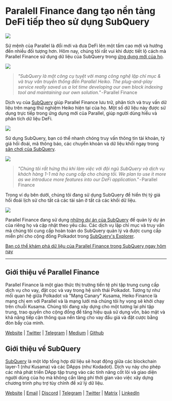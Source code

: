 # Paralell Finance đang tạo nền tảng DeFi tiếp theo sử dụng SubQuery

![](https://cdn-images-1.medium.com/max/1600/1*WcFjuL_ncmHpgzVhaXDUdg.png)

Sứ mệnh của Parallel là đổi mới và đưa DeFi lên một tầm cao mới và hướng đến nhiều đối tượng hơn. Hôm nay, chúng tôi rất vui khi được tiết lộ cách mà Parallel Finance sử dụng dữ liệu của SubQuery trong [ứng dụng mới của họ](https://testnet.parallel.fi/#/overview).

![](https://cdn-images-1.medium.com/max/1600/1*5Ru0mv1hq86BuBhGwsmoqQ.png)

> *"SubQuery là một công cụ tuyệt vời mang công nghệ lập chỉ mục & và truy vấn truyền thống đến Parallel Heiko. The plug-and-play service really saved us a lot time developing our own block indexing tool and maintaining our own solution."* - Parallel Finance

Dịch vụ của [SubQuery](https://subquery.network/) giúp Parallel Finance lưu trữ, phân tích và truy vấn dữ liệu trên mạng thử nghiệm Heiko hiện tại của họ. Một số dữ liệu này được sử dụng trực tiếp trong ứng dụng mới của Parallel, giúp người dùng hiểu và phân tích dữ liệu DeFi.

![](https://miro.medium.com/max/1200/1*Lmk8BvWg2YYTDZggHN82VQ.gif)

Sử dụng SubQuery, bạn có thể nhanh chóng truy vấn thông tin tài khoản, tỷ giá hối đoái, mã thông báo, các chuyển khoản và dữ liệu khối ngay trong [sân chơi của SubQuery](https://explorer.subquery.network/subquery/parallel-finance/parallel-finance).

![](https://cdn-images-1.medium.com/max/1600/1*FDRgez-G26x1DkWqCkORMQ.png)

> *"Chúng tôi rất hứng thú khi làm việc với đội ngũ SubQuery và dịch vụ khách hàng 1-1 mà họ cung cấp cho chúng tôi. We plan to use it more as we introduce more features into our DeFi application."* - Parallel Finance

Trong ví dụ bên dưới, chúng tôi đang sử dụng SubQuery để hiển thị tỷ giá hối đoái lịch sử cho tất cả các tài sản ở tất cả các khối dữ liệu.

![](https://cdn-images-1.medium.com/max/1600/1*yctQKMNqdOnICNblJk9njw.png)

Parallel Finance đang sử dụng [những dự án của SubQuery](https://project.subquery.network/) để quản lý dự án của riêng họ và cập nhật theo yêu cầu. Các dịch vụ lập chỉ mục và truy vấn mà chúng tôi cung cấp hoàn toàn do SubQuery quản lý và được cung cấp miễn phí cho cộng đồng Polkadot trong [SubQuery's Explorer](https://explorer.subquery.network/).

[Bạn có thể khám phá dữ liệu của Parallel Finance trong SubQuery ngay hôm nay](https://explorer.subquery.network/subquery/parallel-finance/parallel-finance)

---

## Giới thiệu về Parallel Finance

Parallel Finance là một giao thức thị trường tiền tệ phi tập trung cung cấp dịch vụ cho vay, đặt cọc và vay trong hệ sinh thái Polkadot. Tương tự như mối quan hệ giữa Polkadot và "Mạng Canary" Kusama, Heiko Finance là mạng chị em với Parallel và là mạng lưới mà chúng tôi hy vọng sẽ khởi chạy trên chuỗi Kusama. Chúng tôi đang xây dựng cho một tương lai phi tập trung, trao quyền cho cộng đồng để tăng hiệu quả sử dụng vốn, bảo mật và khả năng tiếp cận thông qua nền tảng cho vay đấu giá và đặt cược bằng đòn bẩy của mình.

[Website](https://parallel.fi/) | [Twitter](https://twitter.com/ParallelFi) | [Telegram](https://t.me/parallelfi) | [Medium](https://parallelfinance.medium.com/) | [Github](https://github.com/parallel-finance/parallel-dapp/blob/master/parallel.gif)

## Giới thiệu về SubQuery

[SubQuery](https://subquery.network/) là một lớp tổng hợp dữ liệu sẽ hoạt động giữa các blockchain layer-1 (như Kusama) và các DApps (như Kodadot). Dịch vụ này cho phép các nhà phát triển DApp tập trung vào các tính năng cốt lõi và giao diện người dùng của họ mà không cần lãng phí thời gian vào việc xây dựng chương trình phụ trợ tùy chỉnh để xử lý dữ liệu.

[Website](https://subquery.network/) | [Email](mailto:hello@subquery.network) | [Discord](https://discord.com/invite/78zg8aBSMG) | [Telegram](https://t.me/subquerynetwork) | [Twitter](https://twitter.com/subquerynetwork) | [Matrix](https://matrix.to/#/#subquery:matrix.org) | [LinkedIn](https://www.linkedin.com/company/subquery)
